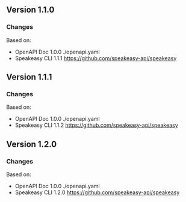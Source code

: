 

## Version 1.1.0
### Changes
Based on:
- OpenAPI Doc 1.0.0 ./openapi.yaml
- Speakeasy CLI 1.1.1 https://github.com/speakeasy-api/speakeasy

## Version 1.1.1
### Changes
Based on:
- OpenAPI Doc 1.0.0 ./openapi.yaml
- Speakeasy CLI 1.1.2 https://github.com/speakeasy-api/speakeasy

## Version 1.2.0
### Changes
Based on:
- OpenAPI Doc 1.0.0 ./openapi.yaml
- Speakeasy CLI 1.2.0 https://github.com/speakeasy-api/speakeasy